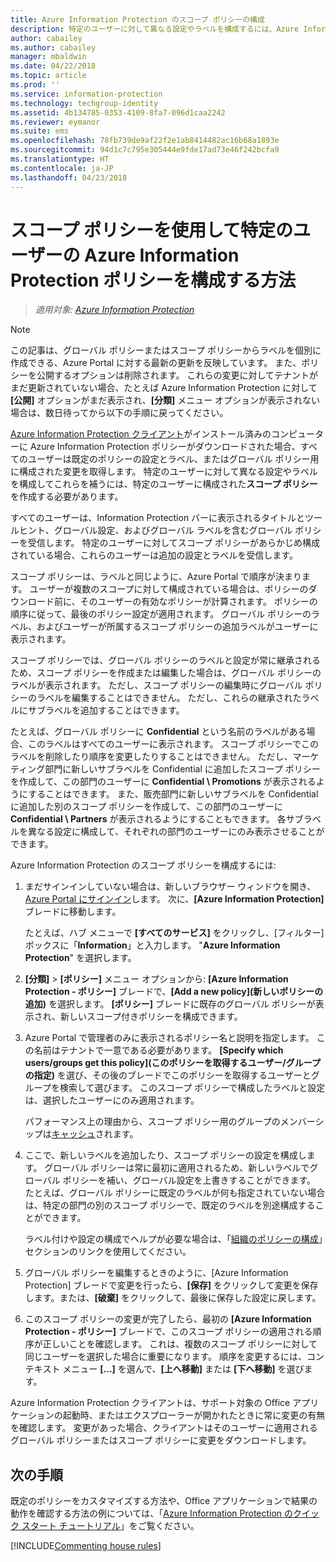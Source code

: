 ```yaml
---
title: Azure Information Protection のスコープ ポリシーの構成
description: 特定のユーザーに対して異なる設定やラベルを構成するには、Azure Information Protection のスコープ ポリシーを構成する必要があります。
author: cabailey
ms.author: cabailey
manager: mbaldwin
ms.date: 04/22/2018
ms.topic: article
ms.prod: ''
ms.service: information-protection
ms.technology: techgroup-identity
ms.assetid: 4b134785-0353-4109-8fa7-096d1caa2242
ms.reviewer: eymanor
ms.suite: ems
ms.openlocfilehash: 78fb739de9af22f2e1ab8414482ac16b68a1893e
ms.sourcegitcommit: 94d1c7c795e305444e9fde17ad73e46f242bcfa9
ms.translationtype: HT
ms.contentlocale: ja-JP
ms.lasthandoff: 04/23/2018
---
```

# <a name="how-to-configure-the-azure-information-protection-policy-for-specific-users-by-using-scoped-policies"></a>スコープ ポリシーを使用して特定のユーザーの Azure Information Protection ポリシーを構成する方法

>*適用対象: [Azure Information Protection](https://azure.microsoft.com/pricing/details/information-protection)*

>[!NOTE]
> この記事は、グローバル ポリシーまたはスコープ ポリシーからラベルを個別に作成できる、Azure Portal に対する最新の更新を反映しています。 また、ポリシーを公開するオプションは削除されます。 これらの変更に対してテナントがまだ更新されていない場合、たとえば Azure Information Protection に対して **[公開]** オプションがまだ表示され、**[分類]** メニュー オプションが表示されない場合は、数日待ってから以下の手順に戻ってください。

[Azure Information Protection クライアント](https://www.microsoft.com/en-us/download/details.aspx?id=53018)がインストール済みのコンピューターに Azure Information Protection ポリシーがダウンロードされた場合、すべてのユーザーは既定のポリシーの設定とラベル、またはグローバル ポリシー用に構成された変更を取得します。 特定のユーザーに対して異なる設定やラベルを構成してこれらを補うには、特定のユーザーに構成された**スコープ ポリシー**を作成する必要があります。

すべてのユーザーは、Information Protection バーに表示されるタイトルとツールヒント、グローバル設定、およびグローバル ラベルを含むグローバル ポリシーを受信します。 特定のユーザーに対してスコープ ポリシーがあらかじめ構成されている場合、これらのユーザーは追加の設定とラベルを受信します。 

スコープ ポリシーは、ラベルと同じように、Azure Portal で順序が決まります。 ユーザーが複数のスコープに対して構成されている場合は、ポリシーのダウンロード前に、そのユーザーの有効なポリシーが計算されます。 ポリシーの順序に従って、最後のポリシー設定が適用されます。 グローバル ポリシーのラベル、およびユーザーが所属するスコープ ポリシーの追加ラベルがユーザーに表示されます。 

スコープ ポリシーでは、グローバル ポリシーのラベルと設定が常に継承されるため、スコープ ポリシーを作成または編集した場合は、グローバル ポリシーのラベルが表示されます。 ただし、スコープ ポリシーの編集時にグローバル ポリシーのラベルを編集することはできません。 ただし、これらの継承されたラベルにサブラベルを追加することはできます。

たとえば、グローバル ポリシーに **Confidential** という名前のラベルがある場合、このラベルはすべてのユーザーに表示されます。 スコープ ポリシーでこのラベルを削除したり順序を変更したりすることはできません。 ただし、マーケティング部門に新しいサブラベルを Confidential に追加したスコープ ポリシーを作成して、この部門のユーザーに **Confidential \ Promotions** が表示されるようにすることはできます。 また、販売部門に新しいサブラベルを Confidential に追加した別のスコープ ポリシーを作成して、この部門のユーザーに **Confidential \ Partners** が表示されるようにすることもできます。 各サブラベルを異なる設定に構成して、それぞれの部門のユーザーにのみ表示させることができます。

Azure Information Protection のスコープ ポリシーを構成するには:

1. まだサインインしていない場合は、新しいブラウザー ウィンドウを開き、[Azure Portal にサインイン](configure-policy.md#signing-in-to-the-azure-portal)します。 次に、**[Azure Information Protection]** ブレードに移動します。

    たとえば、ハブ メニューで **[すべてのサービス]** をクリックし、[フィルター] ボックスに「**Information**」と入力します。 "**Azure Information Protection**" を選択します。

2. **[分類]** > **[ポリシー]** メニュー オプションから: **[Azure Information Protection - ポリシー]** ブレードで、**[Add a new policy]\(新しいポリシーの追加\)** を選択します。 **[ポリシー]** ブレードに既存のグローバル ポリシーが表示され、新しいスコープ付きポリシーを構成できます。

3. Azure Portal で管理者のみに表示されるポリシー名と説明を指定します。 この名前はテナントで一意である必要があります。 **[Specify which users/groups get this policy]\(このポリシーを取得するユーザー/グループの指定\)** を選び、その後のブレードでこのポリシーを取得するユーザーとグループを検索して選びます。 このスコープ ポリシーで構成したラベルと設定は、選択したユーザーにのみ適用されます。
    
    パフォーマンス上の理由から、スコープ ポリシー用のグループのメンバーシップは[キャッシュ](../plan-design/prepare.md#group-membership-caching-by-azure-information-protection)されます。

4. ここで、新しいラベルを追加したり、スコープ ポリシーの設定を構成します。 グローバル ポリシーは常に最初に適用されるため、新しいラベルでグローバル ポリシーを補い、グローバル設定を上書きすることができます。 たとえば、グローバル ポリシーに既定のラベルが何も指定されていない場合は、特定の部門の別のスコープ ポリシーで、既定のラベルを別途構成することができます。

    ラベル付けや設定の構成でヘルプが必要な場合は、「[組織のポリシーの構成](configure-policy.md#configuring-your-organizations-policy)」セクションのリンクを使用してください。

6. グローバル ポリシーを編集するときのように、[Azure Information Protection] ブレードで変更を行ったら、**[保存]** をクリックして変更を保存します。または、**[破棄]** をクリックして、最後に保存した設定に戻します。 

7. このスコープ ポリシーの変更が完了したら、最初の **[Azure Information Protection - ポリシー]** ブレードで、このスコープ ポリシーの適用される順序が正しいことを確認します。 これは、複数のスコープ ポリシーに対して同じユーザーを選択した場合に重要になります。 順序を変更するには、コンテキスト メニュー **[...]** を選んで、**[上へ移動]** または **[下へ移動]** を選びます。 

Azure Information Protection クライアントは、サポート対象の Office アプリケーションの起動時、またはエクスプローラーが開かれたときに常に変更の有無を確認します。 変更があった場合、クライアントはそのユーザーに適用されるグローバル ポリシーまたはスコープ ポリシーに変更をダウンロードします。

## <a name="next-steps"></a>次の手順

既定のポリシーをカスタマイズする方法や、Office アプリケーションで結果の動作を確認する方法の例については、「[Azure Information Protection のクイック スタート チュートリアル](../get-started/infoprotect-quick-start-tutorial.md)」をご覧ください。

[!INCLUDE[Commenting house rules](../includes/houserules.md)]

